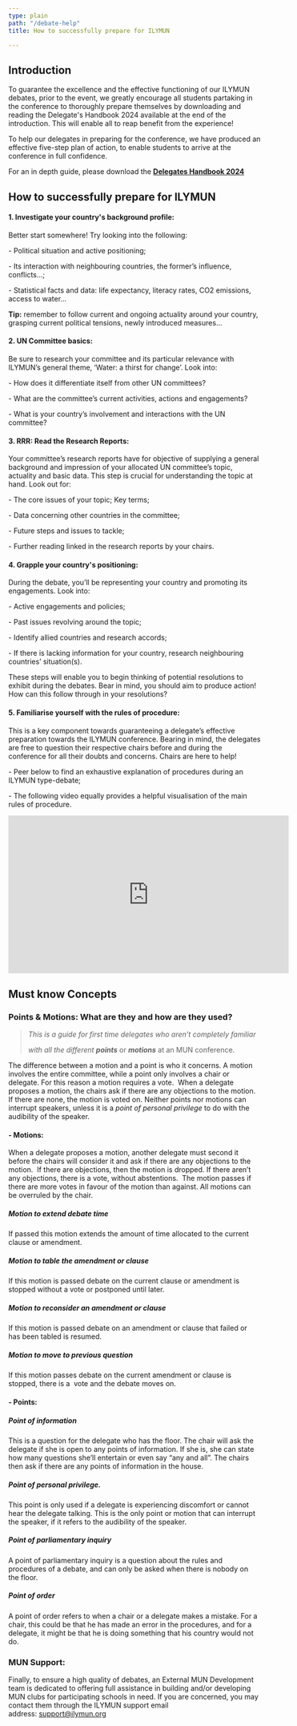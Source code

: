 ```yaml
---
type: plain
path: "/debate-help"
title: How to successfully prepare for ILYMUN

---
```

## Introduction

To guarantee the excellence and the effective functioning of our ILYMUN debates, prior to the event, we greatly encourage all students partaking in the conference to thoroughly prepare themselves by downloading and reading the Delegate's Handbook 2024 available at the end of the introduction. This will enable all to reap benefit from the experience!

To help our delegates in preparing for the conference, we have produced an effective five-step plan of action, to enable students to arrive at the conference in full confidence.

For an in depth guide, please download the <a href="https://ilymun.org/images/Delegate's Handbook 2024.pdf" download="Delegate's-Handbook-2024.pdf"><b>Delegates Handbook 2024</b></a>

## How to successfully prepare for ILYMUN

#### **1. Investigate your country's background profile:** 

Better start somewhere! Try looking into the following:

\-  Political situation and active positioning; 

\-  Its interaction with neighbouring countries, the former’s influence, conflicts…; 

\-  Statistical facts and data: life expectancy, literacy rates, CO2 emissions, access to water…

**Tip:** remember to follow current and ongoing actuality around your country, grasping current political tensions, newly introduced measures…

#### **2. UN Committee basics:** 

Be sure to research your committee and its particular relevance with ILYMUN’s general theme, ‘Water: a thirst for change’. Look into:

\-  How does it differentiate itself from other UN committees? 

\-  What are the committee’s current activities, actions and engagements? 

\-  What is your country’s involvement and interactions with the UN committee?

#### **3. RRR: Read the Research Reports:** 

Your committee’s research reports have for objective of supplying a general background and impression of your allocated UN committee’s topic, actuality and basic data. This step is crucial for understanding the topic at hand. Look out for:

\-  The core issues of your topic; Key terms; 

\-  Data concerning other countries in the committee; 

\-  Future steps and issues to tackle; 

\-  Further reading linked in the research reports by your chairs.

#### **4. Grapple your country's positioning:** 

During the debate, you’ll be representing your country and promoting its engagements. Look into:

\-  Active engagements and policies; 

\-  Past issues revolving around the topic; 

\-  Identify allied countries and research accords; 

\-  If there is lacking information for your country, research neighbouring countries’ situation(s).

These steps will enable you to begin thinking of potential resolutions to exhibit during the debates. Bear in mind, you should aim to produce action! How can this follow through in your resolutions?

#### **5. Familiarise yourself with the rules of procedure:** 

This is a key component towards guaranteeing a delegate’s effective preparation towards the ILYMUN conference. Bearing in mind, the delegates are free to question their respective chairs before and during the conference for all their doubts and concerns. Chairs are here to help!

\-  Peer below to find an exhaustive explanation of procedures during an ILYMUN type-debate;

\-  The following video equally provides a helpful visualisation of the main rules of procedure.

<iframe width="560" height="315" src="https://www.youtube.com/embed/RQIbx4s8YTw" title="YouTube video player" frameborder="0" allow="accelerometer; autoplay; encrypted-media; gyroscope; picture-in-picture" allowfullscreen></iframe>


## Must know Concepts

### Points & Motions: What are they and how are they used?

> _<span style="font-weight: 400;">This is a guide for first time delegates who aren’t completely familiar</span>_
>
> _<span style="font-weight: 400;">with all the different</span> **points**_ <span style="font-weight: 400;">or</span> **_motions_** <span style="font-weight: 400;">at an MUN conference.</span>

<span style="font-weight: 400;">The difference between a motion and a point is who it concerns. A motion involves the entire committee, while a point only involves a chair or delegate. For this reason a motion requires a vote.  When a delegate proposes a motion, the chairs ask if there are any objections to the motion. If there are none, the motion is voted on. Neither points nor motions can interrupt speakers, unless it is a</span> _<span style="font-weight: 400;">point of personal privilege</span>_ <span style="font-weight: 400;">to do with the audibility of the speaker.</span>

#### **- Motions:**

<span style="font-weight: 400;">When a delegate proposes a motion, another delegate must second it before the chairs will consider it and ask if there are any objections to the motion.  If there are objections, then the motion is dropped. If there aren’t any objections, there is a vote, without abstentions.  The motion passes if there are more votes in favour of the motion than against. All motions can be overruled by the chair.</span>

##### **Motion to extend debate time**

<span style="font-weight: 400;">If passed this motion extends the amount of time allocated to the current clause or amendment.</span>

##### **Motion to table the amendment or clause**

<span style="font-weight: 400;">If this motion is passed debate on the current clause or amendment is stopped without a vote or postponed until later.</span>

##### **Motion to reconsider an amendment or clause**

<span style="font-weight: 400;">If this motion is passed debate on an amendment or clause that failed or has been tabled is resumed.</span>

##### **Motion to move to previous question**

<span style="font-weight: 400;">If this motion passes debate on the current amendment or clause is stopped, there is a  vote and the debate moves on.</span>

#### **- Points:**

##### **Point of information**

<span style="font-weight: 400;">This is a question for the delegate who has the floor. The chair will ask the delegate if she is open to any points of information. If she is, she can state how many questions she’ll entertain or even say “any and all”. The chairs then ask if there are any points of information in the house.</span>

##### **Point of personal privilege.**

<span style="font-weight: 400;">This point is only used if a delegate is experiencing discomfort or cannot hear the delegate talking. This is the only point or motion that can interrupt the speaker, if it refers to the audibility of the speaker.</span>

##### **Point of parliamentary inquiry**

<span style="font-weight: 400;">A point of parliamentary inquiry is a question about the rules and procedures of a debate, and can only be asked when there is nobody on the floor.</span>

##### **Point of order**

<span style="font-weight: 400;">A point of order refers to when a chair or a delegate makes a mistake. For a chair, this could be that he has made an error in the procedures, and for a delegate, it might be that he is doing something that his country would not do.</span>

### MUN Support: 

Finally, to ensure a high quality of debates, an External MUN Development team is dedicated to offering full assistance in building and/or developing MUN clubs for participating schools in need. If you are concerned, you may contact them through the ILYMUN support email address: support@ilymun.org
